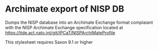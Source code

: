 # Archimate export of NISP DB

Dumps the NISP database into an Archimate Exchange format complaiant with the NISP Archimate Exchange specification
located at https://tide.act.nato.int/git/IPCaT/NISPArchiMateProfile

This stylesheet requires Saxon 9.1 or higher
